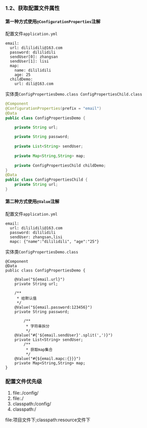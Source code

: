 ### 1.2、获取配置文件属性

#### 第一种方式使用`@ConfigurationProperties`注解
配置文件`application.yml`

```
email:
  url: dililidili@163.com
  password: dililidili
  sendUser[0]: zhangsan
  sendUser[1]: lisi
  map:
    name: dililidili
    age: 25
  childDemo:
    url: dili@163.com
```

实体类`ConfigPropertiesDemo.class ConfigPropertiesChild.class`

```java
@Component
@ConfigurationProperties(prefix = "email")
@Data
public class ConfigPropertiesDemo {

    private String url;
    
    private String password;
    
    private List<String> sendUser;
    
    private Map<String,String> map;
    
    private ConfigPropertiesChild childDemo;
}
@Data
public class ConfigPropertiesChild {
    private String url;
}
```

#### 第二种方式使用`@Value`注解

配置文件`application.yml`

```
email:
  url: dililidili@163.com
  password: dililidili
  sendUser: zhangsan,lisi
  mapc: {"name":"dililidili", "age":"25"}
```

实体类`ConfigPropertiesDemo.class`

```
@Component
@Data
public class ConfigPropertiesDemo {

    @Value("${email.url}")
    private String url;

    /**
     * 给默认值
     */
    @Value("${email.password:123456}")
    private String password;
		
		/**
		 * 字符串拆分
		 */
    @Value("#{'${email.sendUser}'.split(',')}")
    private List<String> sendUser;
		/**
		 * 获取map集合
		 */
    @Value("#{${email.mapc:{}}}")
    private Map<String,String> map;
}
```

### 配置文件优先级

1. file:./config/
2. file:./
3. classpath:/config/
4. classpath:/

file:项目文件下;classpath:resource文件下
